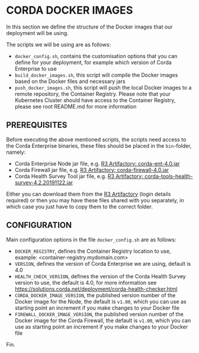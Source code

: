 # CORDA DOCKER IMAGES

In this section we define the structure of the Docker images that our deployment will be using.

The scripts we will be using are as follows:

- ``docker_config.sh``, contains the customisation options that you can define for your deployment, for example which version of Corda Enterprise to use
- ``build_docker_images.sh``, this script will compile the Docker images based on the Docker files and necessary jars
- ``push_docker_images.sh``, this script will push the local Docker images to a remote repository, the Container Registry. Please note that your Kubernetes Cluster should have access to the Container Registry, please see root README.md for more information

## PREREQUISITES

Before executing the above mentioned scripts, the scripts need access to the Corda Enterprise binaries, these files should be placed in the ``bin``-folder, namely:

- Corda Enterprise Node jar file, e.g. [R3 Artifactory: corda-ent-4.0.jar](https://ci-artifactory.corda.r3cev.com/artifactory/corda-enterprise/com/r3/corda/corda/4.0/corda-4.0.jar)
- Corda Firewall jar file, e.g. [R3 Artifactory: corda-firewall-4.0.jar](https://ci-artifactory.corda.r3cev.com/artifactory/corda-enterprise/com/r3/corda/corda-firewall/4.0/corda-firewall-4.0.jar)
- Corda Health Survey Tool jar file, e.g. [R3 Artifactory: corda-tools-health-survey-4.2.20191122.jar](https://ci-artifactory.corda.r3cev.com/artifactory/corda-enterprise/com/r3/corda/corda-tools-health-survey/4.0/corda-tools-health-survey-4.0.jar)

Either you can download them from the [R3 Artifactory](https://ci-artifactory.corda.r3cev.com/artifactory/webapp/#/artifacts/browse/tree/General/corda-enterprise) (login details required) or then you may have these files shared with you separately, in which case you just have to copy them to the correct folder.

## CONFIGURATION

Main configuration options in the file ``docker_config.sh`` are as follows:

- ``DOCKER_REGISTRY``, defines the Container Registry location to use, example: <container-registry.mydomain.com>
- ``VERSION``, defines the version of Corda Enterprise we are using, default is 4.0
- ``HEALTH_CHECK_VERSION``, defines the version of the Corda Health Survey version to use, the default is 4.0, for more information see <https://solutions.corda.net/deployment/corda-health-checker.html>
- ``CORDA_DOCKER_IMAGE_VERSION``, the published version number of the Docker image for the Node, the default is ``v1.00``, which you can use as starting point an increment if you make changes to your Docker file
- ``FIREWALL_DOCKER_IMAGE_VERSION``, the published version number of the Docker image for the Corda Firewall, the default is ``v1.00``, which you can use as starting point an increment if you make changes to your Docker file

Fin.
